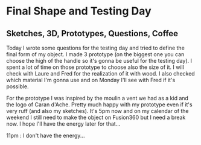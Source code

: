 <h1>Final Shape and Testing Day</h1>
<h2>Sketches, 3D, Prototypes, Questions, Coffee</h2>

 <p>Today I wrote some questions for the testing day and tried to define the final form of my object. I made 3 prototype (on the biggest one you can choose the high of the handle so it's gonna be useful for the testing day). I spent a lot of time on those prototype to choose also the size of it. I will check with Laure and Fred for the realization of it with wood. I also checked which material I'm gonna use and on Monday I'll see with Fred if it's possible.
</p>
<p>For the prototype I was inspired by the moulin a vent we had as a kid and the logo of Caran d'Ache. Pretty much happy with my prototype even if it's very ruff (and also my sketches). It's 5pm now and on my calendar of the weekend I still need to make the object on Fusion360 but I need a break now. I hope I'll have the energy later for that... </p>
<p>11pm : I don't have the energy...</p>
